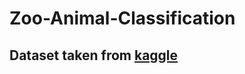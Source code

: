 # Zoo-Animal-Classification   

## Dataset taken from [kaggle](https://www.kaggle.com/uciml/zoo-animal-classification)  
